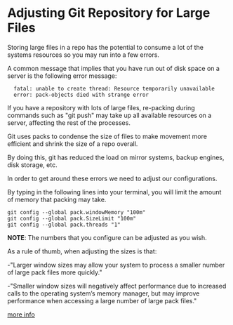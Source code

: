 # Adjusting Git Repository for Large Files

Storing large files in a repo has the potential to consume a lot of the systems resources so you may run into a few errors.

A common message that implies that you have run out of disk space on a server is the following error message:

  ```
    fatal: unable to create thread: Resource temporarily unavailable
    error: pack-objects died with strange error
  ```

If you have a repository with lots of large files, re-packing during commands such as "git push" may take up all available resources on a server, affecting the rest of the processes.


Git uses packs to condense the size of files to make movement more efficient and shrink the size of a repo overall.

By doing this, git has reduced the load on mirror systems, backup engines, disk storage, etc.

In order to get around these errors we need to adjust our configurations.

By typing in the following lines into your terminal, you will limit the amount of memory that packing may take.

  ```
  git config --global pack.windowMemory "100m"
  git config --global pack.SizeLimit "100m"
  git config --global pack.threads "1"
  ```

**NOTE**: The numbers that you configure can be adjusted as you wish.

  As a rule of thumb, when adjusting the sizes is that:

   -"Larger window sizes may allow your system to process a smaller number of large pack files more quickly."
  
   -"Smaller window sizes will negatively affect performance due to increased calls to the operating system’s memory manager,
    but may improve performance when accessing a large number of large pack files."

  [more info](https://gforge.com/gf/project/gforge5/wiki/?pagename=Tweaking+GIT+repositories+for+large+binary+files)
